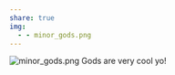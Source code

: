 ```yaml
---
share: true
img:
  - - minor_gods.png
---
```

![minor_gods.png](../../z_Assets/minor_gods.png)
Gods are very cool yo!
